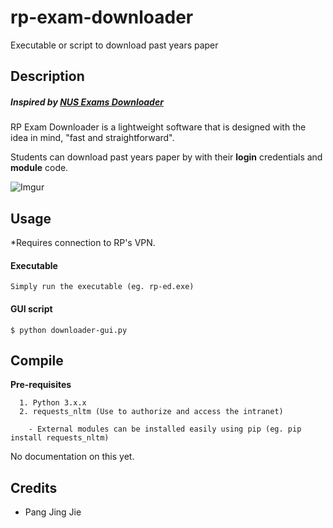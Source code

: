 # rp-exam-downloader
Executable or script to download past years paper

## Description 
##### Inspired by [NUS Exams Downloader](https://github.com/nusmodifications/nus-exams-downloader)

RP Exam Downloader is a lightweight software that is designed with the idea in mind, "fast and straightforward".

Students can download past years paper by with their **login** credentials and **module** code.

![Imgur](https://i.imgur.com/jiJPNB0.png)


## Usage

*Requires connection to RP's VPN.

#### Executable

```Simply run the executable (eg. rp-ed.exe)```

#### GUI script

```$ python downloader-gui.py```

## Compile

**Pre-requisites**
```
  1. Python 3.x.x
  2. requests_nltm (Use to authorize and access the intranet)
  
    - External modules can be installed easily using pip (eg. pip install requests_nltm)
```

No documentation on this yet.

## Credits

- Pang Jing Jie
